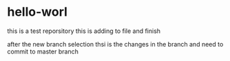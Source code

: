 # hello-worl
this is a test reporsitory 
this is adding to file and finish


after the new branch selection thsi is the changes in the branch and need to commit to master branch
